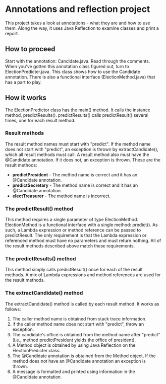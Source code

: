 # Annotations and reflection project

This project takes a look at annotations - what they are and how to use them. Along the way, it uses Java Reflection to examine classes and print a report.

## How to proceed

Start with the annotation: Candidate.java. Read through the comments. When you've gotten this annotation class figured out, turn to ElectionPredicter.java. This class shows how to use the Candidate annotation. There is also a functional interface (ElectionMethod.java) that has a part to play.

## How it works

The ElectionPredictor class has the main() method. It calls the instance method, predictResults(). predictResults() calls predictResult() several times, one for each result method.

### Result methods

The result method names must start with "predict". If the method name does not start with "predict", an exception is thrown by extractCandidate(), which all result methods must call. A result method also must have the @Candidate annotation. If it does not, an exception is thrown. These are the result methods:

* **predictPresident** - The method name is correct and it has an @Candidate annotation.
* **predictSecretary** - The method name is correct and it has an @Candidate annotation.
* **electTreasurer** - The method name is incorrect.

### The predictResult() method

This method requires a single parameter of type ElectionMethod. ElectionMethod is a functional interface with a single method: predict(). As such, a Lambda expression or method reference can be passed to predictResult. The only requirement is that the Lambda expression or referenced method must have no parameters and must return nothing. All of the result methods described above match these requirements.

### The predictResults() method

This method simply calls predictResult() once for each of the result methods. A mix of Lambda expressions and method references are used for the result methods.

### The extractCandidate() method

The extractCandidate() method is called by each result method. It works as follows:

1. The caller method name is obtained from stack trace information.
1. If the caller method name does not start with "predict", throw an exception.
1. The candidate's office is obtained from the method name after "predict" (i.e., method predictPresident yields the office of president).
1. A Method object is obtained by using Java Reflection on the ElectionPredicter class.
1. The @Candidate annotation is obtained from the Method object. If the method does not have an @Candidate annotation an exception is thrown.
1. A message is formatted and printed using information in the @Candidate annotation.